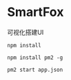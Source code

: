 SmartFox
====
可视化搭建UI

```
npm install

npm install pm2 -g

pm2 start app.json
```

[tu]: ./doc/demos.png